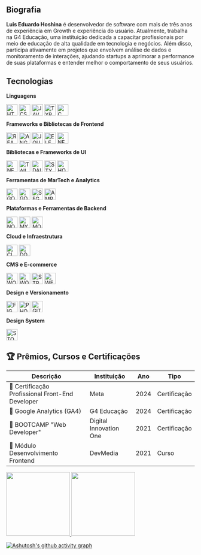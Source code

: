 ## Biografia

<div vocab="http://schema.org/" typeof="Person">
  <p property="description">
    <strong property="name">Luis Eduardo Hoshina</strong> é 
    <span property="jobTitle">desenvolvedor de software</span> 
    com mais de três anos de experiência em Growth e experiência do usuário. Atualmente, trabalha na 
    <span property="worksFor" typeof="EducationalOrganization" resource="http://g4educacao.com.br">G4 Educação</span>, 
    uma instituição dedicada a capacitar profissionais por meio de educação de alta qualidade em tecnologia e negócios. 
    Além disso, participa ativamente em projetos que envolvem análise de dados e monitoramento de interações, 
    ajudando startups a aprimorar a performance de suas plataformas e entender melhor o comportamento de seus usuários.
  </p>
</div>



## Tecnologias
<div>
  <!-- Linguagens -->
  <p><strong>Linguagens</strong></p>
  <div style="display: inline-block;">
    <img align="center" alt="HTML5" height="30" src="https://cdn.jsdelivr.net/gh/devicons/devicon/icons/html5/html5-original.svg">
    <img align="center" alt="CSS3" height="30" src="https://cdn.jsdelivr.net/gh/devicons/devicon/icons/css3/css3-original.svg">
    <img align="center" alt="JAVASCRIPT" height="30" src="https://cdn.jsdelivr.net/gh/devicons/devicon/icons/javascript/javascript-original.svg">
    <img align="center" alt="TYPESCRIPT" height="30" src="https://cdn.jsdelivr.net/gh/devicons/devicon/icons/typescript/typescript-original.svg">
    <img align="center" alt="C" height="30" src="https://cdn.jsdelivr.net/gh/devicons/devicon/icons/c/c-original.svg">
  </div>

  <!-- Frameworks e Bibliotecas de Frontend -->
  <p><strong>Frameworks e Bibliotecas de Frontend</strong></p>
  <div style="display: inline-block;">
    <img align="center" alt="REACTJS" height="30" src="https://cdn.jsdelivr.net/gh/devicons/devicon/icons/react/react-original.svg">
    <img align="center" alt="ANGULARJS" height="30" src="https://cdn.jsdelivr.net/gh/devicons/devicon/icons/angularjs/angularjs-original.svg">
    <img align="center" alt="JQUERY" height="30" src="https://cdn.jsdelivr.net/gh/devicons/devicon/icons/jquery/jquery-plain-wordmark.svg">
    <img align="center" alt="ELECTRONJS" height="30" src="https://cdn.jsdelivr.net/gh/devicons/devicon/icons/electron/electron-original.svg">
    <img align="center" alt="NEXTJS" height="30" src="https://cdn.jsdelivr.net/gh/devicons/devicon/icons/nextjs/nextjs-original.svg">
  </div>

  <!-- Bibliotecas e Frameworks de UI -->
  <p><strong>Bibliotecas e Frameworks de UI</strong></p>
  <div style="display: inline-block;">
    <img align="center" alt="NEXTUI" height="30" src="https://nextui.org/apple-touch-icon.png">
    <img align="center" alt="TAILWIND" height="30" src="https://www.svgrepo.com/show/374118/tailwind.svg">
    <img align="center" alt="DAISYUI" height="30" src="https://smashing.tools/_next/image?url=%2Fimages%2Fui-component%2Fdaisy-ui%2Flogo.png&w=640&q=75">
    <img align="center" alt="STYLED COMPONENTS" height="30" src="https://www.svgrepo.com/show/374104/styled.svg">
    <img align="center" alt="HORIZON UI" height="30" src="https://ph-files.imgix.net/c079f1aa-cff2-40d0-b18c-b095504129bd.png?auto=format">
  </div>

  <!-- Ferramentas de MarTech e Analytics -->
  <p><strong>Ferramentas de MarTech e Analytics</strong></p>
  <div style="display: inline-block;">
    <img align="center" alt="GOOGLE TAG MANAGER" height="30" src="https://static-00.iconduck.com/assets.00/google-tag-manager-icon-2048x2048-y375dol4.png">
    <img align="center" alt="GOOGLE ANALYTICS" height="30" src="https://cdn.iconscout.com/icon/free/png-256/free-google-analytics-logo-icon-download-in-svg-png-gif-file-formats--pack-logos-icons-1721667.png?f=webp&w=256">
    <img align="center" alt="SEGMENT" height="30" src="https://static-00.iconduck.com/assets.00/segment-icon-512x512-lqi23kk8.png">
    <img align="center" alt="AMPLITUDE" height="30" src="https://i.pinimg.com/originals/ae/9e/ea/ae9eea747ce567b945dd6258e17105ad.png">
  </div>

  <!-- Plataformas e Ferramentas de Backend -->
  <p><strong>Plataformas e Ferramentas de Backend</strong></p>
  <div style="display: inline-block;">
    <img align="center" alt="NODEJS" height="30" src="https://cdn.jsdelivr.net/gh/devicons/devicon/icons/nodejs/nodejs-original.svg">
    <img align="center" alt="MYSQL" height="30" src="https://cdn.jsdelivr.net/gh/devicons/devicon/icons/mysql/mysql-original.svg">
    <img align="center" alt="MONGODB" height="30" src="https://cdn.jsdelivr.net/gh/devicons/devicon/icons/mongodb/mongodb-original.svg">
  </div>

  <!-- Cloud e Infraestrutura -->
  <p><strong>Cloud e Infraestrutura</strong></p>
  <div style="display: inline-block;">
    <img align="center" alt="CLOUDFLARE" height="30" src="https://cdn.jsdelivr.net/gh/devicons/devicon/icons/cloudflare/cloudflare-original.svg">
    <img align="center" alt="DOCKER" height="30" src="https://cdn.jsdelivr.net/gh/devicons/devicon/icons/docker/docker-original.svg">
  </div>

  <!-- CMS e E-commerce -->
  <p><strong>CMS e E-commerce</strong></p>
  <div style="display: inline-block;">
    <img align="center" alt="WORDPRESS" height="30" src="https://cdn.jsdelivr.net/gh/devicons/devicon/icons/wordpress/wordpress-plain.svg">
    <img align="center" alt="WOOCOMMERCE" height="30" src="https://cdn.jsdelivr.net/gh/devicons/devicon/icons/woocommerce/woocommerce-original.svg">
    <img align="center" alt="STRAPI" height="30" src="https://assets.super.so/e7c0f16c-8bd3-4c76-8075-4c86f986e1b2/uploads/favicon/9c68ae10-0a8a-4e3f-9084-3625b19df9cb.png">
    <img align="center" alt="WEBFLOW" height="30" src="https://cdn.jsdelivr.net/gh/devicons/devicon/icons/webflow/webflow-original.svg">
  </div>

  <!-- Design e Versionamento -->
  <p><strong>Design e Versionamento</strong></p>
  <div style="display: inline-block;">
    <img align="center" alt="FIGMA" height="30" src="https://cdn.jsdelivr.net/gh/devicons/devicon/icons/figma/figma-original.svg">
    <img align="center" alt="PHOTOSHOP" height="30" src="https://cdn.jsdelivr.net/gh/devicons/devicon/icons/photoshop/photoshop-plain.svg">
    <img align="center" alt="GIT" height="30" src="https://cdn.jsdelivr.net/gh/devicons/devicon/icons/git/git-original.svg">
  </div>

  <!-- Plataformas de Desenvolvimento Web -->
  <p><strong>Design System</strong></p>
  <div style="display: inline-block;">
    <img align="center" alt="STORYBOOK" height="30" src="https://cdn.jsdelivr.net/gh/devicons/devicon/icons/storybook/storybook-original.svg">
  </div>
</div>



## 🏆 Prêmios, Cursos e Certificações

Descrição | Instituição | Ano | Tipo
--------- | ----------- | --- | ----
🏅 Certificação Profissional Front-End Developer | Meta | 2024 | Certificação
🏅 Google Analytics (GA4) | G4 Educação | 2024 | Certificação
🏅 BOOTCAMP "Web Developer" | Digital Innovation One | 2021 | Certificação
🏅 Módulo Desenvolvimento Frontend | DevMedia | 2021 | Curso

<div>
  <a href="https://github.com/duhoshina">
  <img height="170cm" src="https://github-readme-stats.vercel.app/api/top-langs/?username=duhoshina&layout=compact&langs_count=7&theme=dark"/>
  <img height="170cm" src="https://github-readme-stats.vercel.app/api?username=duhoshina&show_icons=true&theme=dark&include_all_commits=true&account_private=true"/>
</div>

[![Ashutosh's github activity graph](https://github-readme-activity-graph.vercel.app/graph?username=duhoshina&bg_color=0a0c10&color=dedede&line=00ff4c&point=00d636&area=true&hide_border=true)](https://github.com/ashutosh00710/github-readme-activity-graph)
